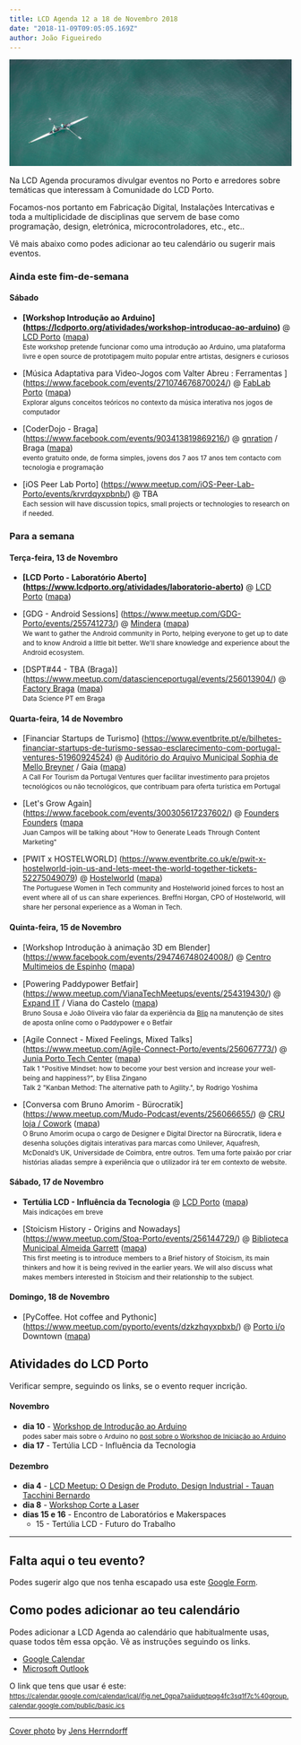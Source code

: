 ```yaml
---
title: LCD Agenda 12 a 18 de Novembro 2018
date: "2018-11-09T09:05:05.169Z"
author: João Figueiredo
---
```


<img src="jens-herrndorff-159791-unsplash.jpg" />



Na LCD Agenda procuramos divulgar eventos no Porto e arredores sobre temáticas que interessam à Comunidade do LCD Porto.

Focamos-nos portanto em Fabricação Digital, Instalações Intercativas e toda a multiplicidade de disciplinas que servem de base como programação, design, eletrónica, microcontroladores, etc., etc..

Vê mais abaixo como podes adicionar ao teu calendário ou sugerir mais eventos.


### Ainda este fim-de-semana

#### Sábado

* **[Workshop Introdução ao Arduino]
(https://lcdporto.org/atividades/workshop-introducao-ao-arduino)**
@ [LCD Porto](https://lcdporto.org/)
([mapa](https://goo.gl/maps/A65zj4ZXTrp))
<br /><small>
Este workshop pretende funcionar como uma introdução ao Arduino, uma plataforma livre e open source de prototipagem muito popular entre artistas, designers e curiosos
</small>

* [Música Adaptativa para Video-Jogos com Valter Abreu : Ferramentas ]
(https://www.facebook.com/events/271074676870024/)
@ [FabLab Porto](http://www.fablabporto.com)
([mapa](https://goo.gl/maps/dszqjwkgUSz))
<br /><small>
Explorar alguns conceitos teóricos no contexto da música interativa nos jogos de computador
</small>

* [CoderDojo - Braga]
(https://www.facebook.com/events/903413819869216/)
@ [gnration](http://www.gnration.pt/) / Braga
([mapa](https://goo.gl/maps/FoRAom2wzhF2))
<br /><small>evento gratuito onde, de forma simples, jovens dos 7 aos 17 anos tem contacto com tecnologia e programação</small>

* [iOS Peer Lab Porto]
(https://www.meetup.com/iOS-Peer-Lab-Porto/events/krvrdqyxpbnb/)
@ TBA
<br /><small>
Each session will have discussion topics, small projects or technologies to research on if needed.
</small>



### Para a semana

#### Terça-feira, 13 de Novembro

* **[LCD Porto - Laboratório Aberto]
(https://www.lcdporto.org/atividades/laboratorio-aberto)**
@ [LCD Porto](https://lcdporto.org/)
([mapa](https://goo.gl/maps/A65zj4ZXTrp))

* [GDG - Android Sessions]
(https://www.meetup.com/GDG-Porto/events/255741273/)
@ [Mindera](https://mindera.com/)
([mapa](https://goo.gl/maps/QRzJqBng38S2))
<br /><small>
We want to gather the Android community in Porto, helping everyone to get up to date and to know Android a little bit better. We'll share knowledge and experience about the Android ecosystem.
</small>

* [DSPT#44 - TBA (Braga)]
(https://www.meetup.com/datascienceportugal/events/256013904/)
@ [Factory Braga](http://factorybraga.com)
([mapa](https://goo.gl/maps/5AD7KjPGgw12))
<br /><small>
Data Science PT em Braga
</small>


#### Quarta-feira, 14 de Novembro

* [Financiar Startups de Turismo]
(https://www.eventbrite.pt/e/bilhetes-financiar-startups-de-turismo-sessao-esclarecimento-com-portugal-ventures-51960924524)
@ [Auditório do Arquivo Municipal Sophia de Mello Breyner](https://arquivo.cm-gaia.pt/) / Gaia
([mapa](https://goo.gl/maps/HhbnkfwDcCS2))
<br /><small>
A Call For Tourism da Portugal Ventures quer facilitar investimento para projetos tecnológicos ou não tecnológicos, que contribuam para oferta turística em Portugal
</small>

* [Let's Grow Again]
(https://www.facebook.com/events/300305617237602/)
@ [Founders Founders](http://www.founders-founders.com/)
([mapa](https://maps.google.com/?cid=3857852217621409279)
<br /><small>
Juan Campos will be talking about "How to Generate Leads Through Content Marketing"
</small>

* [PWIT x HOSTELWORLD]
(https://www.eventbrite.co.uk/e/pwit-x-hostelworld-join-us-and-lets-meet-the-world-together-tickets-52275049079)
@ [Hostelworld](https://www.linkedin.com/company/hostelworld-com/life/)
([mapa](https://maps.google.com/?cid=5138460051952077402))
<br /><small>
The Portuguese Women in Tech community and Hostelworld joined forces to host an event where all of us can share experiences. Breffni Horgan, CPO of Hostelworld,  will share her personal experience as a Woman in Tech.
</small>


#### Quinta-feira, 15 de Novembro

* [Workshop Introdução à animação 3D em Blender]
(https://www.facebook.com/events/294746748024008/)
@ [Centro Multimeios de Espinho](https://www.multimeios.pt/)
([mapa](https://goo.gl/maps/R8omn4D4Vam))

* [Powering Paddypower Betfair]
(https://www.meetup.com/VianaTechMeetups/events/254319430/)
@ [Expand IT](https://www.xpand-it.com/pt-pt/) / Viana do Castelo
([mapa](https://goo.gl/maps/nmmcvu71Yws))
<br /><small>
Bruno Sousa e João Oliveira vão falar da experiência da [Blip](https://blip.pt) na manutenção de sites de aposta online como o  Paddypower e o Betfair
</small>

* [Agile Connect - Mixed Feelings, Mixed Talks]
(https://www.meetup.com/Agile-Connect-Porto/events/256067773/)
@ [Junia Porto Tech Center](https://group.jumia.com/)
([mapa](https://goo.gl/maps/4c6dGBHbW722))
<br /><small>
Talk 1 "Positive Mindset: how to become your best version and increase your well-being and happiness?", by Elisa Zingano <br />
Talk 2 "Kanban Method: The alternative path to Agility.", by Rodrigo Yoshima
</small>

* [Conversa com Bruno Amorim - Bürocratik]
(https://www.meetup.com/Mudo-Podcast/events/256066655/)
@ [CRU loja / Cowork](http://cru-cowork.com/)
([mapa](https://goo.gl/maps/tpq96ddZ6JA2))
<br /><small>
O Bruno Amorim ocupa o cargo de Designer e Digital Director na Bürocratik, lidera e desenha soluções digitais interativas para marcas como Unilever, Aquafresh, McDonald’s UK, Universidade de Coimbra, entre outros. Tem uma forte paixão por criar histórias aliadas sempre à experiência que o utilizador irá ter em contexto de website.
</small>


#### Sábado, 17 de Novembro

* **Tertúlia LCD - Influência da Tecnologia**
@ [LCD Porto](https://lcdporto.org/)
([mapa](https://goo.gl/maps/A65zj4ZXTrp))
<br /><small>
Mais indicações em breve
</small>

* [Stoicism History - Origins and Nowadays]
(https://www.meetup.com/Stoa-Porto/events/256144729/)
@ [Biblioteca Municipal Almeida Garrett](https://bmp.cm-porto.pt/bmag)
([mapa](https://goo.gl/maps/QEPjUGjyDET2))
<br /><small>
This first meeting is to introduce members to a Brief history of Stoicism, its main thinkers and how it is being revived in the earlier years. We will also discuss what makes members interested in Stoicism and their relationship to the subject.
</small>


#### Domingo, 18 de Novembro

* [PyCoffee. Hot coffee and Pythonic]
(https://www.meetup.com/pyporto/events/dzkzhqyxpbxb/)
@ [Porto i/o](http://porto.io/) Downtown
([mapa](https://maps.google.com/?cid=12457545381001472324))
















## Atividades do LCD Porto

Verificar sempre, seguindo os links, se o evento requer incrição.


#### Novembro

* **dia 10** - [Workshop de Introdução ao Arduino](https://lcdporto.org/atividades/workshop-introducao-ao-arduino)<br />
  <small>podes saber mais sobre o Arduino no [post sobre o Workshop de Iniciação ao Arduino](../workshop-arduino-20181110/)</small>
* **dia 17** - Tertúlia LCD - Influência da Tecnologia


#### Dezembro
* **dia 4** - [LCD Meetup: O Design de Produto, Design Industrial - Tauan Tacchini Bernardo ](https://www.meetup.com/LCD-Meetups/events/255361100/)
* **dia 8** - [Workshop Corte a Laser](https://lcdporto.org/atividades/workshop-de-corte-a-laser-1)
* **dias 15 e 16** - Encontro de Laboratórios e Makerspaces
  * 15 - Tertúlia LCD - Futuro do Trabalho

---

## Falta aqui o teu evento?

Podes sugerir algo que nos tenha escapado usa este [Google Form](https://docs.google.com/forms/d/e/1FAIpQLSd_lOqzaRXBpCmAbJ9ODMuWPgkLzaN4xABgRX6HXPpDSDUB7Q/viewform?usp=sf_link).

## Como podes adicionar ao teu calendário

Podes adicionar a LCD Agenda ao calendário que habitualmente usas, quase todos têm essa opção. Vê as instruções seguindo os links.

* [Google Calendar](https://support.google.com/calendar/answer/37100?co=GENIE.Platform%3DDesktop&hl=en)
* [Microsoft Outlook](https://support.office.com/en-us/article/Import-or-subscribe-to-a-calendar-in-Outlook-com-cff1429c-5af6-41ec-a5b4-74f2c278e98c)

O link que tens que usar é este:
<small>
https://calendar.google.com/calendar/ical/jfig.net_0gpa7saiiduptpqg4fc3sq1f7c%40group.calendar.google.com/public/basic.ics
</small>


---
<a href="https://unsplash.com/photos/8xI-48u8fMs" target="_blank">Cover photo</a>
by <a href="https://unsplash.com/@jens_h" target="_blank">Jens Herrndorff</a>
